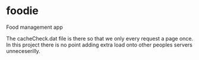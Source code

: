 # foodie
Food management app

The cacheCheck.dat file is there so that we only every request a page once. In this project there is no point adding extra load onto other peoples servers unneceserilly.
